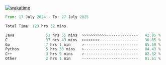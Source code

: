[![wakatime](https://wakatime.com/badge/user/5970ac98-85fb-4bfd-a7d8-142e7d5bd274.svg)](https://wakatime.com/@5970ac98-85fb-4bfd-a7d8-142e7d5bd274)

<!--START_SECTION:waka-->

```rust
From: 17 July 2024 - To: 27 July 2025

Total Time: 123 hrs 32 mins

Java              53 hrs 55 mins  >>>>>>>>>>>--------------   42.95 %
C                 37 hrs 43 mins  >>>>>>>>-----------------   30.05 %
Go                7 hrs 1 min     >------------------------   05.59 %
Python            5 hrs 33 mins   >------------------------   04.43 %
C++               3 hrs 9 mins    >------------------------   02.52 %
Other             2 hrs 1 min     -------------------------   01.61 %
```

<!--END_SECTION:waka-->
